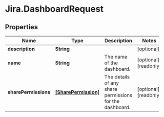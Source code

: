 # Jira.DashboardRequest

## Properties

Name | Type | Description | Notes
------------ | ------------- | ------------- | -------------
**description** | **String** |  | [optional] 
**name** | **String** | The name of the dashboard. | [optional] [readonly] 
**sharePermissions** | [**[SharePermission]**](SharePermission.md) | The details of any share permissions for the dashboard. | [optional] [readonly] 


